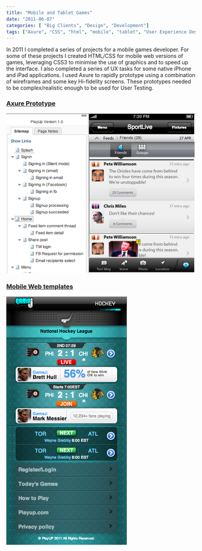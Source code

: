 ```yaml
---
title: "Mobile and Tablet Games"
date: "2011-06-07"
categories: [ "Big Clients", "Design", "Development"]
tags: ["Axure", "CSS", "html", "mobile", "tablet", "User Experience Design", "User Testing", "Wireframes"]
---
```


In 2011 I completed a series of projects for a mobile games developer. For some of these projects I created HTML/CSS for mobile web versions of games, leveraging CSS3 to minimise the use of graphics and to speed up the interface. I also completed a series of UX tasks for some native iPhone and iPad applications. I used Axure to rapidly prototype using a combination of wireframes and some key Hi-fidelity screens. These prototypes needed to be complex/realistic enough to be used for User Testing.

### [Axure Prototype](http://mbudm.com/clients/playup/prototypes/v1_iteration1/)

[![Screen Shot 2014-01-07 at 11.42.33 AM](./Screen-Shot-2014-01-07-at-11.42.33-AM.png)](http://mbudm.com/clients/playup/prototypes/v1_iteration1/)

### [Mobile Web templates](http://mbudm.com/clients/playup/gamej/)

[![Screen Shot 2014-01-07 at 11.40.03 AM](./Screen-Shot-2014-01-07-at-11.40.03-AM.png)](http://mbudm.com/clients/playup/gamej/)
